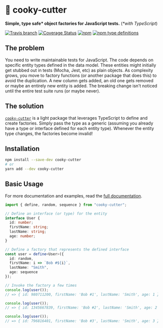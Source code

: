 # 🍪 cooky-cutter

**Simple, type safe\* object factories for JavaScript tests.** (_\*with TypeScript_)

[![Travis branch](https://img.shields.io/travis/skovy/cooky-cutter/master.svg)](https://travis-ci.org/skovy/cooky-cutter)
[![Coverage Status](https://coveralls.io/repos/github/skovy/cooky-cutter/badge.svg?branch=master)](https://coveralls.io/github/skovy/cooky-cutter?branch=master)
[![npm](https://img.shields.io/npm/v/cooky-cutter.svg)](https://www.npmjs.com/package/cooky-cutter)
[![npm type definitions](https://img.shields.io/npm/types/cooky-cutter.svg)](https://www.npmjs.com/package/cooky-cutter)

## The problem

You need to write maintainable tests for JavaScript. The code depends on
specific entity types defined in the data model. These entities might initially
get stubbed out in tests (Mocha, Jest, etc) as plain objects. As complexity
grows, you move to factory functions (or another package that does this) to
avoid the duplication. A new column gets added, an old one gets removed or maybe
an entirely new entity is added. The breaking change isn't noticed until the
entire test suite runs (or maybe never).

## The solution

[`cooky-cutter`](https://www.npmjs.com/package/cooky-cutter) is a light package
that leverages TypeScript to define and create factories. Simply pass the type
as a generic (assuming you already have a type or interface defined for each
entity type). Whenever the entity type changes, the factories become invalid!

## Installation

```bash
npm install --save-dev cooky-cutter
# or
yarn add --dev cooky-cutter
```

## Basic Usage

For more documentation and examples, read the [full documentation](https://skovy.github.io/cooky-cutter/).

```typescript
import { define, random, sequence } from "cooky-cutter";

// Define an interface (or type) for the entity
interface User {
  id: number;
  firstName: string;
  lastName: string;
  age: number;
}

// Define a factory that represents the defined interface
const user = define<User>({
  id: random,
  firstName: i => `Bob #${i}`,
  lastName: "Smith",
  age: sequence
});

// Invoke the factory a few times
console.log(user());
// => { id: 980711200, firstName: 'Bob #1', lastName: 'Smith', age: 1 }

console.log(user());
// => { id: 1345667839, firstName: 'Bob #2', lastName: 'Smith', age: 2 }

console.log(user());
// => { id: 796816401, firstName: 'Bob #3', lastName: 'Smith', age: 3 }
```
